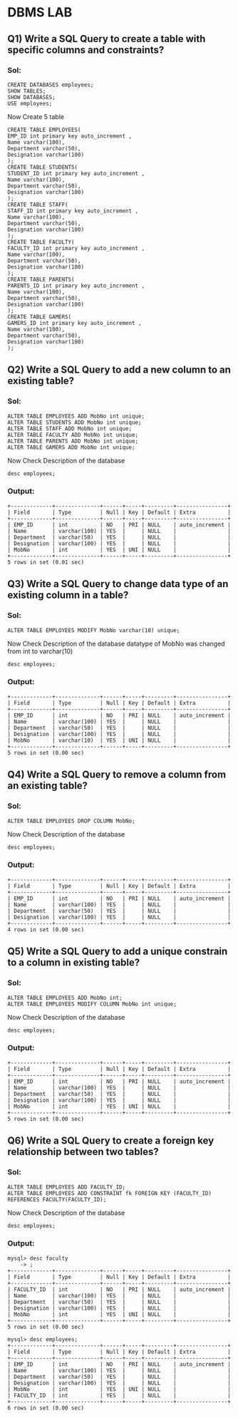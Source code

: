 # DBMS LAB
## Q1) Write a SQL Query to create a  table with specific columns and constraints?
### Sol:
```
CREATE DATABASES employees;
SHOW TABLES;
SHOW DATABASES;
USE employees;
```
Now Create 5 table
```
CREATE TABLE EMPLOYEES(
EMP_ID int primary key auto_increment ,
Name varchar(100),
Department varchar(50),
Designation varchar(100)
);
CREATE TABLE STUDENTS(
STUDENT_ID int primary key auto_increment ,
Name varchar(100),
Department varchar(50),
Designation varchar(100)
);
CREATE TABLE STAFF(
STAFF_ID int primary key auto_increment ,
Name varchar(100),
Department varchar(50),
Designation varchar(100)
);
CREATE TABLE FACULTY(
FACULTY_ID int primary key auto_increment ,
Name varchar(100),
Department varchar(50),
Designation varchar(100)
);
CREATE TABLE PARENTS(
PARENTS_ID int primary key auto_increment ,
Name varchar(100),
Department varchar(50),
Designation varchar(100)
);
CREATE TABLE GAMERS(
GAMERS_ID int primary key auto_increment ,
Name varchar(100),
Department varchar(50),
Designation varchar(100)
);
```
## Q2) Write a SQL Query to add a new column to an existing table?
### Sol:
```
ALTER TABLE EMPLOYEES ADD MobNo int unique;
ALTER TABLE STUDENTS ADD MobNo int unique;
ALTER TABLE STAFF ADD MobNo int unique;
ALTER TABLE FACULTY ADD MobNo int unique;
ALTER TABLE PARENTS ADD MobNo int unique;
ALTER TABLE GAMERS ADD MobNo int unique;
```
Now Check Description of the database
```
desc employees;
```
### Output:
```
+-------------+--------------+------+-----+---------+----------------+
| Field       | Type         | Null | Key | Default | Extra          |
+-------------+--------------+------+-----+---------+----------------+
| EMP_ID      | int          | NO   | PRI | NULL    | auto_increment |
| Name        | varchar(100) | YES  |     | NULL    |                |
| Department  | varchar(50)  | YES  |     | NULL    |                |
| Designation | varchar(100) | YES  |     | NULL    |                |
| MobNo       | int          | YES  | UNI | NULL    |                |
+-------------+--------------+------+-----+---------+----------------+
5 rows in set (0.01 sec)
```
## Q3) Write a SQL Query to change data type of an existing column in a table?
### Sol:
```
ALTER TABLE EMPLOYEES MODIFY MobNo varchar(10) unique;
```
Now Check Description of the database datatype of MobNo was changed from int to varchar(10)
```
desc employees;
```
### Output:
```
+-------------+--------------+------+-----+---------+----------------+
| Field       | Type         | Null | Key | Default | Extra          |
+-------------+--------------+------+-----+---------+----------------+
| EMP_ID      | int          | NO   | PRI | NULL    | auto_increment |
| Name        | varchar(100) | YES  |     | NULL    |                |
| Department  | varchar(50)  | YES  |     | NULL    |                |
| Designation | varchar(100) | YES  |     | NULL    |                |
| MobNo       | varchar(10)  | YES  | UNI | NULL    |                |
+-------------+--------------+------+-----+---------+----------------+
5 rows in set (0.00 sec)
```
## Q4) Write a SQL Query to remove a column from an existing table?
### Sol:
```
ALTER TABLE EMPLOYEES DROP COLUMN MobNo;
```
Now Check Description of the database
```
desc employees;
```
### Output:
```
+-------------+--------------+------+-----+---------+----------------+
| Field       | Type         | Null | Key | Default | Extra          |
+-------------+--------------+------+-----+---------+----------------+
| EMP_ID      | int          | NO   | PRI | NULL    | auto_increment |
| Name        | varchar(100) | YES  |     | NULL    |                |
| Department  | varchar(50)  | YES  |     | NULL    |                |
| Designation | varchar(100) | YES  |     | NULL    |                |
+-------------+--------------+------+-----+---------+----------------+
4 rows in set (0.00 sec)
```
## Q5) Write a SQL Query to add a unique constrain to a column in existing table?
### Sol:
```
ALTER TABLE EMPLOYEES ADD MobNo int;
ALTER TABLE EMPLOYEES MODIFY COLUMN MobNo int unique;
```
Now Check Description of the database
```
desc employees;
```
### Output:
```
+-------------+--------------+------+-----+---------+----------------+
| Field       | Type         | Null | Key | Default | Extra          |
+-------------+--------------+------+-----+---------+----------------+
| EMP_ID      | int          | NO   | PRI | NULL    | auto_increment |
| Name        | varchar(100) | YES  |     | NULL    |                |
| Department  | varchar(50)  | YES  |     | NULL    |                |
| Designation | varchar(100) | YES  |     | NULL    |                |
| MobNo       | int          | YES  | UNI | NULL    |                |
+-------------+--------------+------+-----+---------+----------------+
5 rows in set (0.00 sec)
```
## Q6) Write a SQL Query to create a foreign key relationship between two tables?
### Sol:
```
ALTER TABLE EMPLOYEES ADD FACULTY_ID;
ALTER TABLE EMPLOYEES ADD CONSTRAINT fk FOREIGN KEY (FACULTY_ID) REFERENCES FACULTY(FACULTY_ID);
```
Now Check Description of the database
```
desc employees;
```
### Output:
```
mysql> desc faculty
    -> ;
+-------------+--------------+------+-----+---------+----------------+
| Field       | Type         | Null | Key | Default | Extra          |
+-------------+--------------+------+-----+---------+----------------+
| FACULTY_ID  | int          | NO   | PRI | NULL    | auto_increment |
| Name        | varchar(100) | YES  |     | NULL    |                |
| Department  | varchar(50)  | YES  |     | NULL    |                |
| Designation | varchar(100) | YES  |     | NULL    |                |
| MobNo       | int          | YES  | UNI | NULL    |                |
+-------------+--------------+------+-----+---------+----------------+
5 rows in set (0.00 sec)

mysql> desc employees;
+-------------+--------------+------+-----+---------+----------------+
| Field       | Type         | Null | Key | Default | Extra          |
+-------------+--------------+------+-----+---------+----------------+
| EMP_ID      | int          | NO   | PRI | NULL    | auto_increment |
| Name        | varchar(100) | YES  |     | NULL    |                |
| Department  | varchar(50)  | YES  |     | NULL    |                |
| Designation | varchar(100) | YES  |     | NULL    |                |
| MobNo       | int          | YES  | UNI | NULL    |                |
| FACULTY_ID  | int          | YES  |     | NULL    |                |
+-------------+--------------+------+-----+---------+----------------+
6 rows in set (0.00 sec)
```

